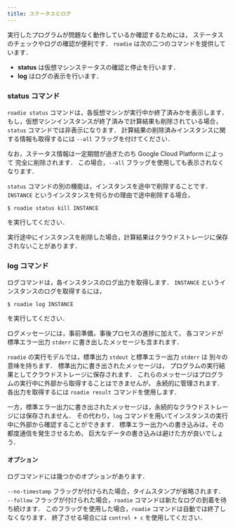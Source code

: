 ```yaml
---
title: ステータスとログ
---
```

実行したプログラムが問題なく動作しているか確認するためには，
ステータスのチェックやログの確認が便利です．
`roadie` は次の二つのコマンドを提供しています．

- **status** は仮想マシンステータスの確認と停止を行います．
- **log** はログの表示を行います．

### status コマンド
`roadie status` コマンドは，各仮想マシンが実行中か終了済みかを表示します．
もし，仮想マシンインスタンスが終了済みで計算結果も削除されている場合，
`status` コマンドでは非表示になります．
計算結果の削除済みインスタンスに関する情報も取得するには `--all` フラッグを付けてください．

なお，ステータス情報は一定期間が過ぎたのち Google Cloud Platform によって
完全に削除されます．
この場合，`--all` フラッグを使用しても表示されなくなります．

`status` コマンドの別の機能は，インスタンスを途中で削除することです．
`INSTANCE` というインスタンスを何らかの理由で途中削除する場合，

```shell
$ roadie status kill INSTANCE
```

を実行してください．

実行途中にインスタンスを削除した場合，計算結果はクラウドストレージに保存されないことがあります．


### log コマンド
ログコマンドは，各インスタンスのログ出力を取得します．
`INSTANCE` というインスタンスのログを取得するには，

```shell
$ roadie log INSTANCE
```

を実行してください．

ログメッセージには，事前準備，事後プロセスの進捗に加えて，
各コマンドが標準エラー出力 `stderr` に書き出したメッセージも含まれます．

`roadie` の実行モデルでは，標準出力 `stdout` と標準エラー出力 `stderr` は
別々の意味を持ちます．
標準出力に書き出されたメッセージは，
プログラムの実行結果としてクラウドストレージに保存されます．
これらのメッセージはプログラムの実行中に外部から取得することはできませんが，
永続的に管理されます．
各出力を取得するには `roadie result` コマンドを使用します．

一方，標準エラー出力に書き出されたメッセージは，永続的なクラウドストレージには保存されません．
その代わり，`log` コマンドを用いてインスタンスの実行中に外部から確認することができます．
標準エラー出力への書き込みは，その都度通信を発生させるため，
巨大なデータの書き込みは避けた方が良いでしょう．


#### オプション
ログコマンドには幾つかのオプションがあります．

`--no-timestamp` フラッグが付けられた場合，タイムスタンプが省略されます．
`--follow` フラッグが付けられた場合，`roadie` コマンドは新たなログの到着を待ち続けます．
このフラッグを使用した場合，`roadie` コマンドは自動では終了しなくなります．
終了させる場合には `control + c` を使用してください．
